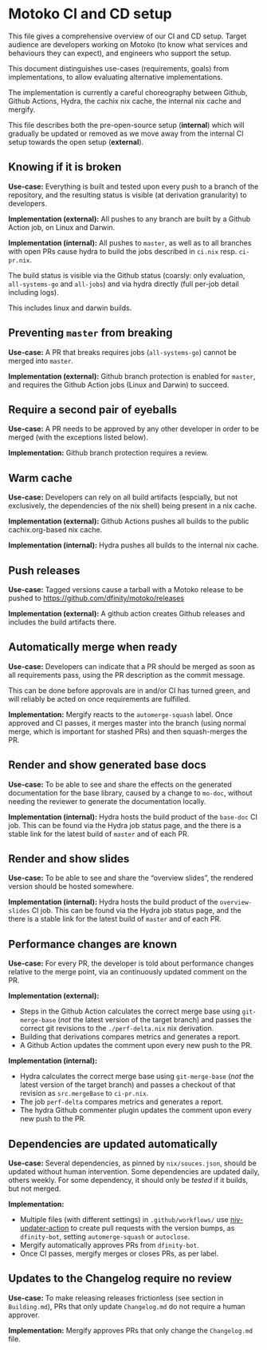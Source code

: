 Motoko CI and CD setup
======================

This file gives a comprehensive overview of our CI and CD setup. Target
audience are developers working on Motoko (to know what services and behaviours
they can expect), and engineers who support the setup.

This document distinguishes use-cases (requirements, goals) from
implementations, to allow evaluating alternative implementations.

The implementation is currently a careful choreography between Github, Github
Actions, Hydra, the cachix nix cache, the internal nix cache and mergify.

This file describes both the  pre-open-source setup (**internal**) which will
gradually be updated or removed as we move away from the internal CI setup
towards the open setup (**external**).


Knowing if it is broken
-----------------------

**Use-case:**
Everything is built and tested upon every push to a branch of the repository,
and the resulting status is visible (at derivation granularity) to developers.

**Implementation (external):**
All pushes to any branch are built by a Github Action job, on Linux and Darwin.

**Implementation (internal):**
All pushes to `master`, as well as to all branches with open PRs cause hydra to
build the jobs described in `ci.nix` resp. `ci-pr.nix`.

The build status is visible via the Github status (coarsly: only evaluation,
`all-systems-go` and `all-jobs`) and via hydra directly (full per-job detail
including logs).

This includes linux and darwin builds.

Preventing `master` from breaking
---------------------------------

**Use-case:**
A PR that breaks requires jobs (`all-systems-go`) cannot be merged into `master`.

**Implementation (external):**
Github branch protection is enabled for `master`, and requires the
Github Action jobs (Linux and Darwin) to succeed.

Require a second pair of eyeballs
---------------------------------

**Use-case:**
A PR needs to be approved by any other developer in order to be merged (with
the exceptions listed below).

**Implementation:**
Github branch protection requires a review.

Warm cache
----------

**Use-case:**
Developers can rely on all build artifacts (espcially, but not exclusively, the
dependencies of the nix shell) being present in a nix cache.

**Implementation (external):**
Github Actions pushes all builds to the public cachix.org-based nix cache.

**Implementation (internal):**
Hydra pushes all builds to the internal nix cache.

Push releases
-------------

**Use-case:**
Tagged versions cause a tarball with a Motoko release to be pushed to
https://github.com/dfinity/motoko/releases

**Implementation (external):**
A github action creates Github releases and includes the build artifacts there.

Automatically merge when ready
------------------------------

**Use-case:**
Developers can indicate that a PR should be merged as soon as all requirements
pass, using the PR description as the commit message.

This can be done before approvals are in and/or CI has turned green, and will
reliably be acted on once requirements are fulfilled.

**Implementation:**
Mergify reacts to the `automerge-squash` label. Once approved and CI passes, it
merges master into the branch (using normal merge, which is important for
stashed PRs) and then squash-merges the PR.

Render and show generated base docs
-----------------------------------
**Use-case:**
To be able to see and share the effects on the generated documentation for the base library, caused by a change to `mo-doc`, without needing the reviewer to generate the documentation locally.

**Implementation (internal):**
Hydra hosts the build product of the `base-doc` CI job. This can be found via the Hydra job status page, and the there is a stable link for the latest build of `master` and of each PR.

Render and show slides
----------------------
**Use-case:**
To be able to see and share the “overview slides”, the rendered version should be hosted somewhere.

**Implementation (internal):**
Hydra hosts the build product of the `overview-slides` CI job. This can be found via the Hydra job status page, and the there is a stable link for the latest build of `master` and of each PR.


Performance changes are known
-----------------------------

**Use-case:**
For every PR, the developer is told about performance changes relative to the
merge point, via an continuously updated comment on the PR.

**Implementation (external):**
 * Steps in the Github Action calculates the correct merge base using
   `git-merge-base` (_not_ the latest version of the target branch) and passes
   the correct git revisions to the `./perf-delta.nix` nix derivation.
 * Building that derivations compares metrics and generates a report.
 * A Github Action updates the comment upon every new push to the PR.

**Implementation (internal):**
 * Hydra calculates the correct merge base using `git-merge-base` (_not_ the
   latest version of the target branch) and passes a checkout of that revision
   as `src.mergeBase` to `ci-pr.nix`.
 * The job `perf-delta` compares metrics and generates a report.
 * The hydra Github commenter plugin updates the comment upon every new push to
   the PR.

Dependencies are updated automatically
--------------------------------------

**Use-case:**
Several dependencies, as pinned by `nix/souces.json`, should be updated without
human intervention. Some dependencies are updated daily, others weekly. For
some dependency, it should only be _tested_ if it builds, but not merged.

**Implementation:**
 * Multiple files (with different settings) in `.github/workflows/` use
   [niv-updater-action](https://github.com/knl/niv-updater-action) to create
   pull requests with the version bumps, as `dfinity-bot`, setting
   `automerge-squash` or `autoclose`.
 * Mergify automatically approves PRs from `dfinity-bot`.
 * Once CI passes, mergify merges or closes PRs, as per label.

Updates to the Changelog require no review
------------------------------------------

**Use-case:**
To make releasing releases frictionless (see section in `Building.md`), PRs
that only update `Changelog.md` do not require a human approver.

**Implementation:**
Mergify approves PRs that only change the `Changelog.md` file.
